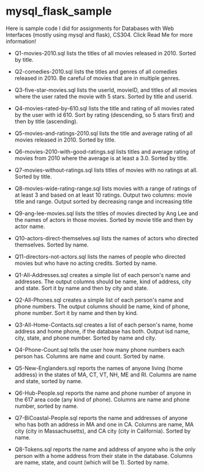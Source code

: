 # mysql_flask_sample
Here is sample code I did for assignments for Databases with Web Interfaces (mostly using mysql and flask), CS304. Click Read Me for more information!

- Q1-movies-2010.sql lists the titles of all movies released in 2010. Sorted by title.
- Q2-comedies-2010.sql lists the titles and genres of all comedies released in 2010. Be careful of movies that are in multiple genres.
- Q3-five-star-movies.sql lists the userId, movieID, and titles of all movies where the user rated the movie with 5 stars. Sorted by title and userid.
- Q4-movies-rated-by-610.sql lists the title and rating of all movies rated by the user with id 610. Sort by rating (descending, so 5 stars first) and then by title (ascending).
- Q5-movies-and-ratings-2010.sql lists the title and average rating of all movies released in 2010. Sorted by title.
- Q6-movies-2010-with-good-ratings.sql lists titles and average rating of movies from 2010 where the average is at least a 3.0. Sorted by title.
- Q7-movies-without-ratings.sql lists titles of movies with no ratings at all. Sorted by title.
- Q8-movies-wide-rating-range.sql lists movies with a range of ratings of at least 3 and based on at least 10 ratings. Output two columns: movie title and range. Output  sorted by decreasing range and increasing title
- Q9-ang-lee-movies.sql lists the titles of movies directed by Ang Lee and the names of actors in those movies. Sorted by movie title and then by actor name. 
- Q10-actors-direct-themselves.sql lists the names of actors who directed themselves. Sorted by name.
- Q11-directors-not-actors.sql lists the names of people who directed movies but who have no acting credits. Sorted by name.

- Q1-All-Addresses.sql creates a simple list of each person's name and addresses. The output columns should be name, kind of address, city and state. Sort it by name and then by city and state.
- Q2-All-Phones.sql creates a simple list of each person's name and phone numbers. The output columns should be name, kind of phone, phone number. Sort it by name and then by kind.
- Q3-All-Home-Contacts.sql creates a list of each person's name, home address and home phone, if the database has both. Output isd name, city, state, and phone number. Sorted by name and city.
- Q4-Phone-Count.sql tells the user how many phone numbers each person has. Columns are name and count. Sorted by name.
- Q5-New-Englanders.sql reports the names of anyone living (home address) in the states of MA, CT, VT, NH, ME and RI. Columns are name and state, sorted by name.
- Q6-Hub-People.sql reports the name and phone number of anyone in the 617 area code (any kind of phone). Columns are name and phone number, sorted by name.
- Q7-BiCoastal-People.sql reports the name and addresses of anyone who has both an address in MA and one in CA. Columns are name, MA city (city in Massachusetts), and CA city (city in California). Sorted by name.
- Q8-Tokens.sql reports the name and address of anyone who is the only person with a home address from their state in the database. Columns are name, state, and count (which will be 1). Sorted by name.
